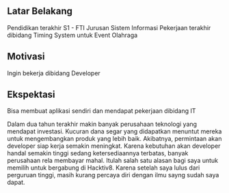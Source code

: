 [//]: # (Ceritakan sedikit tentang latar belakangmu seperti pendidikan terakhir atau pekerjaan sebelumnya)
## Latar Belakang
Pendidikan terakhir S1 - FTI Jurusan Sistem Informasi
Pekerjaan terakhir dibidang Timing System untuk Event Olahraga

[//]: # (Motivasi apa yang mendorongmu untuk ikut program coding bootcamp di Hacktiv8?)
## Motivasi
Ingin bekerja dibidang Developer

[//]: # (Beri tahu kami, apa yang ingin kamu dapatkan di Hacktiv8 dan apa yang ingin kamu capai setelah lulus dari sini?)
## Ekspektasi
Bisa membuat aplikasi sendiri dan mendapat pekerjaan dibidang IT

[//]: # (Apakah ada hal lain yang ingin disampaikan? Bila ada, kamu bebas untuk menuliskannya)
Dalam dua tahun terakhir makin banyak perusahaan teknologi yang mendapat investasi.
Kucuran dana segar yang didapatkan menuntut mereka untuk mengembangkan produk yang lebih baik. Akibatnya, permintaan akan developer siap kerja semakin meningkat.
Karena kebutuhan akan developer handal semakin tinggi sedang ketersediaannya terbatas, banyak perusahaan rela membayar mahal.
Itulah salah satu alasan bagi saya untuk memilih untuk bergabung di Hacktiv8.
Karena setelah saya lulus dari perguruan tinggi, masih kurang percaya diri dengan ilmu sayng sudah saya dapat.

